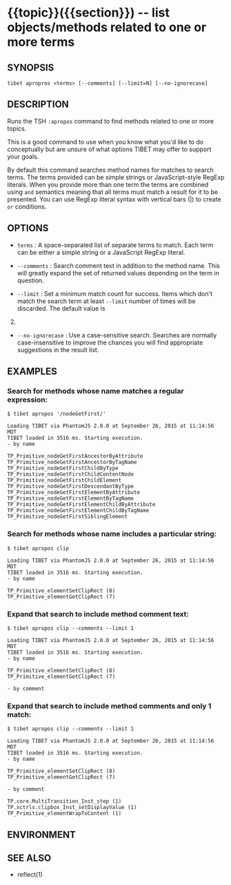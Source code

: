 {{topic}}({{section}}) -- list objects/methods related to one or more terms
=============================================

## SYNOPSIS

    tibet apropros <terms> [--comments] [--limit=N] [--no-ignorecase]

## DESCRIPTION

Runs the TSH `:apropos` command to find methods related to one or more topics.

This is a good command to use when you know what you'd like to do conceptually
but are unsure of what options TIBET may offer to support your goals.

By default this command searches method names for matches to search terms.
The terms provided can be simple strings or JavaScript-style RegExp literals.
When you provide more than one term the terms are combined using `and` semantics
meaning that all terms must match a result for it to be presented. You can use
RegExp literal syntax with vertical bars (|) to create `or` conditions.

## OPTIONS

  * `terms` :
    A space-separated list of separate terms to match. Each term can be either a
simple string or a JavaScript RegExp literal.

  * `--comments` :
    Search comment text in addition to the method name. This will greatly expand
the set of returned values depending on the term in question.

  * `--limit` :
    Set a minimum match count for success. Items which don't match the search
term at least `--limit` number of times will be discarded. The default value is
2.

  * `--no-ignorecase` :
    Use a case-sensitive search. Searches are normally case-insensitive to
improve the chances you will find appropriate suggestions in the result list.

## EXAMPLES

### Search for methods whose name matches a regular expression:

    $ tibet apropos '/nodeGetFirst/'

    Loading TIBET via PhantomJS 2.0.0 at September 26, 2015 at 11:14:56 MDT
    TIBET loaded in 3516 ms. Starting execution.
    - by name

    TP_Primitive_nodeGetFirstAncestorByAttribute
    TP_Primitive_nodeGetFirstAncestorByTagName
    TP_Primitive_nodeGetFirstChildByType
    TP_Primitive_nodeGetFirstChildContentNode
    TP_Primitive_nodeGetFirstChildElement
    TP_Primitive_nodeGetFirstDescendantByType
    TP_Primitive_nodeGetFirstElementByAttribute
    TP_Primitive_nodeGetFirstElementByTagName
    TP_Primitive_nodeGetFirstElementChildByAttribute
    TP_Primitive_nodeGetFirstElementChildByTagName
    TP_Primitive_nodeGetFirstSiblingElement

### Search for methods whose name includes a particular string:

    $ tibet apropos clip

    Loading TIBET via PhantomJS 2.0.0 at September 26, 2015 at 11:14:56 MDT
    TIBET loaded in 3516 ms. Starting execution.
    - by name

    TP_Primitive_elementSetClipRect (8)
    TP_Primitive_elementGetClipRect (7)

### Expand that search to include method comment text:

    $ tibet apropos clip --comments --limit 1

    Loading TIBET via PhantomJS 2.0.0 at September 26, 2015 at 11:14:56 MDT
    TIBET loaded in 3516 ms. Starting execution.
    - by name

    TP_Primitive_elementSetClipRect (8)
    TP_Primitive_elementGetClipRect (7)

    - by comment

### Expand that search to include method comments and only 1 match:

    $ tibet apropos clip --comments --limit 1

    Loading TIBET via PhantomJS 2.0.0 at September 26, 2015 at 11:14:56 MDT
    TIBET loaded in 3516 ms. Starting execution.
    - by name

    TP_Primitive_elementSetClipRect (8)
    TP_Primitive_elementGetClipRect (7)

    - by comment

    TP.core.MultiTransition_Inst_step (1)
    TP.xctrls.clipbox_Inst_setDisplayValue (1)
    TP_Primitive_elementWrapToContent (1)

## ENVIRONMENT

## SEE ALSO

  * reflect(1)
